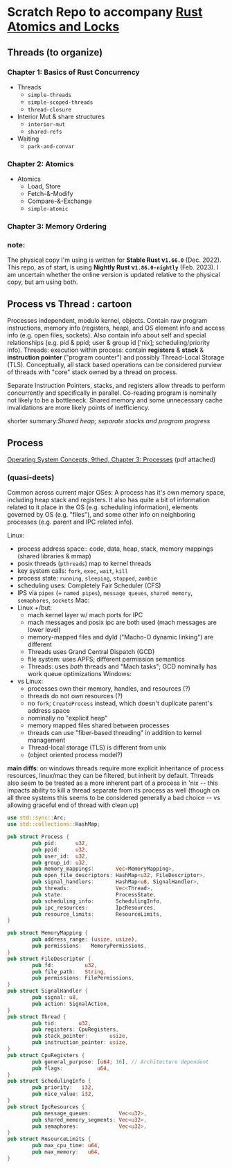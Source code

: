 # Scratch Repo to accompany [Rust Atomics and Locks](https://marabos.nl/atomics/basics.html)

## Threads  (to organize)
### Chapter 1: Basics of Rust Concurrency
- Threads
  - `simple-threads`
  - `simple-scoped-threads`
  - `thread-closure`
- Interior Mut & share structures
  - `interior-mut`
  - `shared-refs`
- Waiting
  - `park-and-convar`

### Chapter 2: Atomics
- Atomics 
  - Load, Store
  - Fetch-&-Modify
  - Compare-&-Exchange
  - `simple-atomic`
### Chapter 3: Memory Ordering


### **note**: 
The physical copy I'm using is written for **Stable Rust v`1.66.0`** (Dec. 2022).  
This repo, as of start, is using **Nightly Rust v`1.86.0-nightly`** (Feb. 2023).
I am uncertain whether the online version is updated relative to the physical copy, but am using both.

## Process vs Thread : cartoon
Processes independent, modulo kernel, objects.  Contain raw program instructions, memory info (registers, heap), and OS element info and access info (e.g. open files, sockets).  Also contain info about self and special relationships (e.g. pid & ppid; user & group id ['nix]; scheduling/priority info).
Threads: execution within process: contain **registers** & **stack** & **instruction pointer** ("program counter") and possibly Thread-Local Storage (TLS).
Conceptually, all stack based operations can be considered purview of threads with "core" stack owned by a thread on process.

Separate Instruction Pointers, stacks, and registers allow threads to perform concurrently and specifically in parallel. Co-reading program is nominally not likely to be a bottleneck.  Shared memory and some unnecessary cache invalidations are more likely points of inefficiency.

shorter summary:*Shared heap; separate stacks and program progress*

## Process 
[Operating System Concepts, 9thed, Chapter 3: Processes](https://www.cs.uic.edu/~jbell/CourseNotes/OperatingSystems/3_Processes.html)
(pdf attached)

### (quasi-deets)
Common across current major OSes: 
A process has it's own memory space, including heap stack and registers.  It also has quite a bit of information related to it place in the OS (e.g. scheduling information), elements governed by OS (e.g. "files"), and some other info on neighboring processes (e.g. parent and IPC related info).

Linux: 
 - process address space:: code, data, heap, stack, memory mappings (shared libraries & mmap)
 - posix threads (`pthreads`) map to kernel threads
 - key system calls: `fork`, `exec`, `wait`, `kill`
 - process state: `running`, `sleeping`, `stopped`, `zombie`
 - scheduling uses: Completely Fair Scheduler (CFS)
 - IPS via `pipes` (+ `named pipes`), `message queues`, `shared memory`, `semaphores`, `sockets`
Mac:
 - Linux +/but:
   - mach kernel layer w/ mach ports for IPC
   - mach messages and posix ipc are both used (mach messages are lower level)
   - memory-mapped files and dyld ("Macho-O dynamic linking") are different
   - Threads uses Grand Central Dispatch (GCD)
   - file system: uses APFS; different permission semantics
   - Threads: uses *both* threads and "Mach tasks"; GCD nominally has work queue optimizations
Windows:
 - vs Linux:
   - processes own their memory, handles, and resources (?)
   - threads do not own resources (?)
   - no `fork`; `CreateProcess` instead, which doesn't duplicate parent's address space
   - nominally no "explicit heap"
   - memory mapped files shared between processes
   - threads can use "fiber-based threading" in addition to kernel management
   - Thread-local storage (TLS) is different from unix
   - (object oriented process model?)
   
**main diffs**: on windows threads require more explicit inheritance of process resources, linux/mac they can be filtered, but inherit by default.  Threads also seem to be treated as a more inherent part of a process in 'nix -- this impacts ability to kill a thread separate from its process as well (though on all three systems this seems to be considered generally a bad choice -- vs allowing graceful end of thread with clean up)
```rust
use std::sync::Arc;
use std::collections::HashMap;

pub struct Process {
        pub pid:      u32,
        pub ppid:     u32,
        pub user_id:  u32,
        pub group_id: u32,
        pub memory_mappings:       Vec<MemoryMapping>,
        pub open_file_descriptors: HashMap<u32, FileDescriptor>,
        pub signal_handlers:       HashMap<u8, SignalHandler>,
        pub threads:               Vec<Thread>,
        pub state:                 ProcessState,
        pub scheduling_info:       SchedulingInfo,
        pub ipc_resources:         IpcResources,
        pub resource_limits:       ResourceLimits,
}

pub struct MemoryMapping {
        pub address_range: (usize, usize),
        pub permissions:   MemoryPermissions,
}
pub struct FileDescriptor {
        pub fd:          u32,
        pub file_path:   String,
        pub permissions: FilePermissions,
}
pub struct SignalHandler {
        pub signal: u8,
        pub action: SignalAction,
}
pub struct Thread {
        pub tid:       u32,
        pub registers: CpuRegisters,
        pub stack_pointer:       usize,
        pub instruction_pointer: usize,
}
pub struct CpuRegisters {
        pub general_purpose: [u64; 16], // Architecture dependent
        pub flags:           u64,
}
pub struct SchedulingInfo {
        pub priority:   i32,
        pub nice_value: i32,
}
pub struct IpcResources {
        pub message_queues:         Vec<u32>,
        pub shared_memory_segments: Vec<u32>,
        pub semaphores:             Vec<u32>,
}
pub struct ResourceLimits {
        pub max_cpu_time: u64,
        pub max_memory:   u64,
}
```
